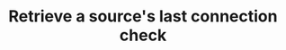 ---
# -------------------------- #
#      ENDPOINT DETAILS      #
# -------------------------- #

product-type: "connect"
content-type: "api-endpoint"
endpoint: "connection-check"
key: "retrieve-sources-last-connection-check"
version: "4"


# -------------------------- #
#       METHOD DETAILS       #
# -------------------------- #

title: "Retrieve a source's last connection check"
method: "get"
short-url: |
  /v{{ endpoint.version }}/sources/{source_id}/last-connection-check
full-url: |
  {{ api.base-url }}{{ endpoint.short-url | flatify }}
short: "{{ api.core-objects.connection-checks.get-source.short }}"
description: |
  {{ api.core-objects.connection-checks.get-source.description | flatify }}


# -------------------------- #
#       METHOD ARGUMENTS     #
# -------------------------- #

arguments:
  - name: "source_id"
    required: true
    type: "path parameter"
    description: "A path parameter corresponding to the unique ID of the source."
    example-value: |
      86741


# -------------------------- #
#           RETURNS          #
# -------------------------- #

returns: |
  If successful, the API will return a status of `200 OK` and a single [Connection Check object]({{ api.core-objects.connection-checks.object }}).


# ------------------------------ #
#   EXAMPLE REQUEST & RESPONSES  #
# ------------------------------ #

examples:
  - type: "Request"
    request-url: |
      {% assign right-bracket = "}" %}{{ endpoint.short-url | flatify | replace: "{source_id","86741" | remove: right-bracket | strip_newlines }}
    header: "{{ site.data.connect.request-headers.get }}"
    code: ""


## Code samples live in: _data/connect/code-examples/connection-checks.yml
  - type: "Response"
    subexamples:
      - title: "An in progress connection check"
        code: "{{ site.data.connect.code-examples.connection-checks.in-progress | lstrip }}"

      - title: "A successful connection check"
        code: "{{ site.data.connect.code-examples.connection-checks.successful | lstrip }}"

      - title: "A failed connection check"
        code: "{{ site.data.connect.code-examples.connection-checks.in-progress | lstrip }}"
---
